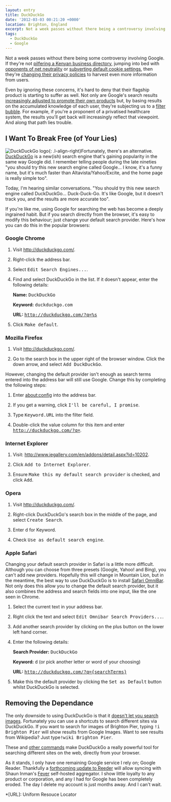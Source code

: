 ```yaml
---
layout: entry
title: DuckDuckGo
date: '2012-03-03 00:21:20 +0000'
location: Brighton, England
excerpt: Not a week passes without there being a controversy involving Google. If they're not pilfering a Kenyan business directory, then they're jumping into bed with opponents of net neutrality or subverting default cookie settings. Even if you ignore these concerns, it's hard to deny that their search engine is starting to suffer too. Fortunately, there's an alternative.
tags:
  - DuckDuckGo
  - Google
---
```

Not a week passes without there being some controversy involving Google. If they're not [pilfering a Kenyan business directory][1], jumping into bed with [opponents of net neutrality][2] or [subverting default cookie settings][3], then they're [changing their privacy policies][4] to harvest even more information from users.

Even by ignoring these concerns, it's hard to deny that their flagship product is starting to suffer as well. Not only are Google's search results [increasingly adjusted to promote their own products][5] but, by basing results on the accumulated knowledge of each user, they're subjecting us to a [filter bubble][6]. For example, if you're a proponent of a privatised healthcare system, the results you'll get back will increasingly reflect that viewpoint. And along that path lies trouble.

## I Want To Break Free (of Your Lies)
![DuckDuckGo logo](/assets/images/2012/03/duckduckgo.svg){: .l-align-right}Fortunately, there's an alternative. [DuckDuckGo][7] is a new(ish) search engine that's gaining popularity in the same way Google did. I remember telling people during the late nineties "you should try this new search engine called Google... I know, it's a funny name, but it's much faster than Altavista/Yahoo/Excite, and the home page is really simple too".

Today, I'm hearing similar conversations. "You should try this new search engine called DuckDuckGo... Duck-Duck-Go. It's like Google, but it doesn't track you, and the results are more accurate too".

If you're like me, using Google for searching the web has become a deeply ingrained habit. But if you search directly from the browser, it's easy to modify this behaviour; just change your default search provider. Here's how you can do this in the popular browsers:

### Google Chrome
 1. Visit <http://duckduckgo.com/>.

 2. Right-click the address bar.

 3. Select <samp>Edit Search Engines...</samp>.

 4. Find and select DuckDuckGo in the list. If it doesn't appear, enter the following details:

    **Name:** <kbd>DuckDuckGo</kbd>

    **Keyword:** <kbd>duckduckgo.com</kbd>

    **URL:** <kbd>http://duckduckgo.com/?q=%s</kbd>

 5. Click <samp>Make default</samp>.

### Mozilla Firefox
 1. Visit <http://duckduckgo.com/>.

 2. Go to the search box in the upper right of the browser window. Click the down arrow, and select <samp>Add DuckDuckGo</samp>.

However, changing the default provider isn't enough as search terms entered into the address bar will still use Google. Change this by completing the following steps:

 1. Enter <about:config> into the address bar.

 2. If you get a warning, click <samp>I'll be careful, I promise</samp>.

 3. Type <kbd>Keyword.URL</kbd> into the filter field.

 4. Double-click the value column for this item and enter <kbd>http://duckduckgo.com/?q=</kbd>.

### Internet Explorer
 1. Visit: <http://www.iegallery.com/en/addons/detail.aspx?id=10202>.

 2. Click <samp>Add to Internet Explorer</samp>.

 3. Ensure <samp>Make this my default search provider</samp> is checked, and click <samp>Add</samp>.

### Opera
 1. Visit <http://duckduckgo.com/>.

 2. Right-click DuckDuckGo's search box in the middle of the page, and select <samp>Create Search</samp>.

 3. Enter <kbd>d</kbd> for Keyword.

 4. Check <samp>Use as default search engine</samp>.

### Apple Safari
Changing your default search provider in Safari is a little more difficult. Although you can choose from three presets (Google, Yahoo! and Bing), you can't add new providers. Hopefully this will change in Mountain Lion, but in the meantime, the best way to use DuckDuckGo is to install [Safari OmniBar][8]. Not only does this allow you to change the default search provider, but it also combines the address and search fields into one input, like the one seen in Chrome.

 1. Select the current text in your address bar.

 2. Right click the text and select <samp>Edit Omnibar Search Providers...</samp>.

 3. Add another search provider by clicking on the plus button on the lower left hand corner.

 4. Enter the following details:

    **Search Provider:** <kbd>DuckDuckGo</kbd>

    **Keyword:** <kbd>d</kbd> (or pick another letter or word of your choosing)

    **URL:** <kbd>http://duckduckgo.com/?q={searchTerms}</kbd>

 5. Make this the default provider by clicking the <samp>Set as Default</samp> button whilst DuckDuckGo is selected.

## Removing the Dependance
The only downside to using DuckDuckGo is that it [doesn't let you search images][9]. Fortunately you can use a shortcuts to search different sites via DuckDuckGo. If you want to search for images of Brighton Pier, typing <kbd>!i Brighton Pier</kbd> will show results from Google Images. Want to see results from Wikipedia? Just type<kbd>!wiki Brighton Pier</kbd>.

These and [other commands][10] make DuckDuckGo a really powerful tool for searching different sites on the web, directly from your browser.

As it stands, I only have one remaining Google service I rely on; Google Reader. Thankfully a [forthcoming update to Reeder][11] will allow syncing with Shaun Inman's [Fever][12] self-hosted aggregator. I show little loyalty to any product or corporation, and any I had for Google has been completely eroded. The day I delete my account is just months away. And I can't wait.

[1]: http://arstechnica.com/tech-policy/news/2012/01/google-caught-pilfering-kenyan-business-directory-in-sting-operation.ars
[2]: http://gizmodo.com/5605310/google-just-killed-net-neutrality
[3]: http://online.wsj.com/article/SB10001424052970204880404577225380456599176.html
[4]: http://googleblog.blogspot.com/2012/01/updating-our-privacy-policies-and-terms.html
[5]: http://www.focusontheuser.org/examples.php
[6]: http://dontbubble.us/
[7]: http://duckduckgo.com/
[8]: http://hackemist.com/SafariOmnibar/
[9]: http://help.duckduckgo.com/customer/portal/articles/215615-images
[10]: http://duckduckgo.com/bang.html
[11]: http://twitter.com/reederapp/status/164761840201641985
[12]: http://feedafever.com/

*[URL]: Uniform Resouce Locator
